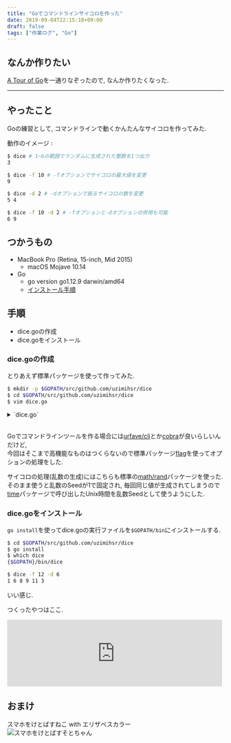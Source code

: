 ```yaml
---
title: "Goでコマンドラインサイコロを作った"
date: 2019-09-04T22:15:18+09:00
draft: false
tags: ["作業ログ", "Go"]
---
```


## なんか作りたい
[A Tour of Go](https://tour.golang.org/list)を一通りなぞったので, なんか作りたくなった.  

<!--more-->
---

## やったこと
Goの練習として, コマンドラインで動くかんたんなサイコロを作ってみた.  

動作のイメージ :
```bash
$ dice # 1~6の範囲でランダムに生成された整数を1つ出力
3

$ dice -f 10 # -fオプションでサイコロの最大値を変更
9

$ dice -d 2 # -dオプションで振るサイコロの数を変更
5 4

$ dice -f 10 -d 2 # -fオプションと-dオプションの併用も可能
6 9
```

## つかうもの
- MacBook Pro (Retina, 15-inch, Mid 2015)
    - macOS Mojave 10.14
- Go
    - go version go1.12.9 darwin/amd64
    - [インストール手順](https://github.com/uzimihsr/setup/blob/master/go.md)

## 手順
- dice.goの作成
- dice.goをインストール

### dice.goの作成
とりあえず標準パッケージを使って作ってみた.  

```bash
$ mkdir -p $GOPATH/src/github.com/uzimihsr/dice
$ cd $GOPATH/src/github.com/uzimihsr/dice
$ vim dice.go
```

<details><summary>`dice.go`</summary><div>

```go
package main

import (
	"flag"
	"fmt"
	"math/rand"
	"time"
)

func main() {
	// コマンドラインオプションで与える値の変数定義
	var (
		faces uint
		dices uint
	)

	// コマンドラインオプションの設定
	flag.UintVar(&faces, "f", 6, "The number of dice faces")
	flag.UintVar(&dices, "d", 1, "The number of dices to throw")
	flag.Parse()

	// サイコロを振り, 出目を出力
	rand.Seed(time.Now().UnixNano())
	for i := 0; i < int(dices); i++ {
		fmt.Printf("%d ", (rand.Intn(int(faces)) + 1))
	}
	fmt.Println()
}
```
</div></details>
<br>

Goでコマンドラインツールを作る場合には[urfave/cli](https://github.com/urfave/cli)とか[cobra](https://github.com/spf13/cobra)が良いらしいんだけど,  
今回はそこまで高機能なものはつくらないので標準パッケージ[flag](https://godoc.org/flag)を使ってオプションの処理をした.  

サイコロの処理(乱数の生成)にはこちらも標準の[math/rand](https://godoc.org/math/rand)パッケージを使った.  
そのまま使うと乱数のSeedが1で固定され, 毎回同じ値が生成されてしまうので[time](https://godoc.org/time)パッケージで呼び出したUnix時間を乱数Seedとして使うようにした.  

### dice.goをインストール
`go install`を使ってdice.goの実行ファイルを`$GOPATH/bin`にインストールする.  

```bash
$ cd $GOPATH/src/github.com/uzimihsr/dice
$ go install
$ which dice
{$GOPATH}/bin/dice

$ dice -f 12 -d 6
1 6 8 9 11 3
```

いい感じ.  

つくったやつはここ.  

<iframe class="hatenablogcard" style="width:100%;height:155px;max-width:500px;" title="uzimihsr/dice" src="https://hatenablog-parts.com/embed?url=https://github.com/uzimihsr/dice" width="300" height="150" frameborder="0" scrolling="no"></iframe>

## おまけ
スマホをけとばすねこ with エリザベスカラー  
![スマホをけとばすそとちゃん](/images/2019-09-04-sotochan-omake.jpg)
